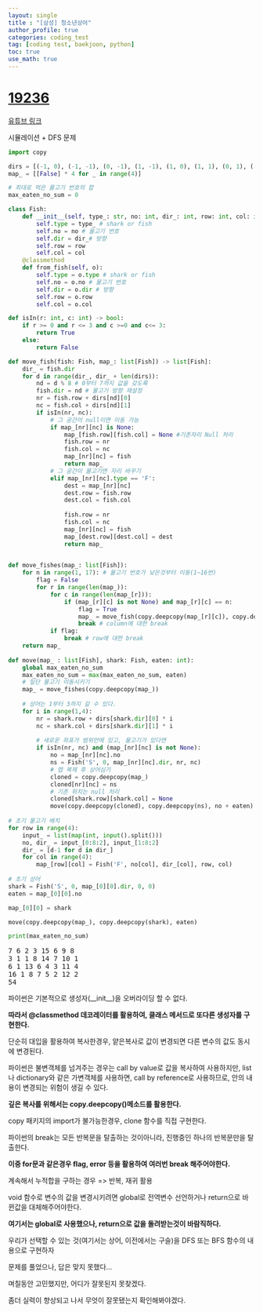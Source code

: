 ```yaml
---
layout: single
title : "[삼성] 청소년상어"
author_profile: true
categories: coding_test
tag: [coding test, baekjoon, python] 
toc: true
use_math: true
---
```


<head>
  <style>
    table.dataframe {
      white-space: normal;
      width: 100%;
      height: 240px;
      display: block;
      overflow: auto;
      font-family: Arial, sans-serif;
      font-size: 0.9rem;
      line-height: 20px;
      text-align: center;
      border: 0px !important;
    }

    table.dataframe th {
      text-align: center;
      font-weight: bold;
      padding: 8px;
    }
    
    table.dataframe td {
      text-align: center;
      padding: 8px;
    }
    
    table.dataframe tr:hover {
      background: #b8d1f3; 
    }
    
    .output_prompt {
      overflow: auto;
      font-size: 0.9rem;
      line-height: 1.45;
      border-radius: 0.3rem;
      -webkit-overflow-scrolling: touch;
      padding: 0.8rem;
      margin-top: 0;
      margin-bottom: 15px;
      font: 1rem Consolas, "Liberation Mono", Menlo, Courier, monospace;
      color: $code-text-color;
      border: solid 1px $border-color;
      border-radius: 0.3rem;
      word-break: normal;
      white-space: pre;
    }

  .dataframe tbody tr th:only-of-type {
      vertical-align: middle;
  }

  .dataframe tbody tr th {
      vertical-align: top;
  }

  .dataframe thead th {
      text-align: center !important;
      padding: 8px;
  }

  .page__content p {
      margin: 0 0 0px !important;
  }

  .page__content p > strong {
    font-size: 0.8rem !important;
  }

  </style>
</head>


# [19236](https://www.acmicpc.net/problem/19236)


[유튜브 링크](https://www.youtube.com/watch?v=p62SAHYMjJA)


시뮬레이션 + DFS 문제


```python
import copy

dirs = [(-1, 0), (-1, -1), (0, -1), (1, -1), (1, 0), (1, 1), (0, 1), (-1, 1)] # 8방 정의
map_ = [[False] * 4 for _ in range(4)]

# 최대로 먹은 물고기 번호의 합
max_eaten_no_sum = 0

class Fish:
    def __init__(self, type_: str, no: int, dir_: int, row: int, col: int):
        self.type = type_ # shark or fish
        self.no = no # 물고기 번호
        self.dir = dir_# 방향
        self.row = row
        self.col = col
    @classmethod
    def from_fish(self, o):
        self.type = o.type # shark or fish
        self.no = o.no # 물고기 번호
        self.dir = o.dir # 방향
        self.row = o.row
        self.col = o.col

def isIn(r: int, c: int) -> bool:
    if r >= 0 and r <= 3 and c >=0 and c<= 3:
        return True
    else:
        return False

def move_fish(fish: Fish, map_: list[Fish]) -> list[Fish]:
    dir_ = fish.dir
    for d in range(dir_, dir_ + len(dirs)):
        nd = d % 8 # 0부터 7까지 값을 갖도록
        fish.dir = nd # 물고기 방향 재설정
        nr = fish.row + dirs[nd][0]
        nc = fish.col + dirs[nd][1]
        if isIn(nr, nc):
            # 그 공간이 null이면 이동 가능
            if map_[nr][nc] is None:
                map_[fish.row][fish.col] = None #기존자리 Null 처리
                fish.row = nr
                fish.col = nc
                map_[nr][nc] = fish
                return map_
            # 그 공간이 물고기면 자리 바꾸기
            elif map_[nr][nc].type == 'F':
                dest = map_[nr][nc]
                dest.row = fish.row
                dest.col = fish.col
                
                fish.row = nr
                fish.col = nc
                map_[nr][nc] = fish
                map_[dest.row][dest.col] = dest
                return map_
    

def move_fishes(map_: list[Fish]):
    for n in range(1, 17): # 물고기 번호가 낮은것부터 이동(1~16번)
        flag = False
        for r in range(len(map_)):
            for c in range(len(map_[r])):
                if (map_[r][c] is not None) and map_[r][c] == n:
                    flag = True
                    map_ = move_fish(copy.deepcopy(map_[r][c]), copy.deepcopy(map_))
                    break # column에 대한 break
            if flag:
                break # row에 대한 break
    return map_
        
def move(map_ : list[Fish], shark: Fish, eaten: int):
    global max_eaten_no_sum
    max_eaten_no_sum = max(max_eaten_no_sum, eaten)
    # 일단 물고기 이동시키기
    map_ = move_fishes(copy.deepcopy(map_))
    
    # 상어는 1부터 3까지 갈 수 있다.
    for i in range(1,4):
        nr = shark.row + dirs[shark.dir][0] * i
        nc = shark.col + dirs[shark.dir][1] * i
        
        # 새로운 좌표가 범위안에 있고, 물고기가 있다면
        if isIn(nr, nc) and (map_[nr][nc] is not None):
            no = map_[nr][nc].no
            ns = Fish('S', 0, map_[nr][nc].dir, nr, nc)
            # 맵 복제 후 상어심기
            cloned = copy.deepcopy(map_)
            cloned[nr][nc] = ns
            # 기존 위치는 null 처리
            cloned[shark.row][shark.col] = None
            move(copy.deepcopy(cloned), copy.deepcopy(ns), no + eaten)          
            
# 초기 물고기 배치
for row in range(4):
    input_ = list(map(int, input().split()))
    no, dir_ = input_[0:8:2], input_[1:8:2]
    dir_ = [d-1 for d in dir_]
    for col in range(4):
        map_[row][col] = Fish('F', no[col], dir_[col], row, col)
        
# 초기 상어        
shark = Fish('S', 0, map_[0][0].dir, 0, 0)
eaten = map_[0][0].no

map_[0][0] = shark

move(copy.deepcopy(map_), copy.deepcopy(shark), eaten)

print(max_eaten_no_sum)
```

<pre>
7 6 2 3 15 6 9 8
3 1 1 8 14 7 10 1
6 1 13 6 4 3 11 4
16 1 8 7 5 2 12 2
54
</pre>
파이썬은 기본적으로 생성자(\_\_init\_\_)을 오버라이딩 할 수 없다.



**따라서 @classmethod 데코레이터를 활용하여, 클래스 메서드로 또다른 생성자를 구현한다.**



단순히 대입을 활용하여 복사한경우, 얕은복사로 값이 변경되면 다른 변수의 값도 동시에 변경된다.



파이썬은 불변객체를 넘겨주는 경우는 call by value로 값을 복사하여 사용하지만, list나 dictionary와 같은 가변객체를 사용하면, call by reference로 사용하므로, 안의 내용이 변경되는 위험이 생길 수 있다.



**깊은 복사를 위해서는 copy.deepcopy()메소드를 활용한다.**



copy 패키지의 import가 불가능한경우, clone 함수를 직접 구현한다.



파이썬의 break는 모든 반복문을 탈출하는 것이아니라, 진행중인 하나의 반복문만을 탈출한다.



**이중 for문과 같은경우 flag, error 등을 활용하여 여러번 break 해주어야한다.**



계속해서 누적합을 구하는 경우 => 반복, 재귀 활용



void 함수로 변수의 값을 변경시키려면 global로 전역변수 선언하거나 return으로 바뀐값을 대체해주어야한다.



**여기서는 global로 사용했으나, return으로 값을 돌려받는것이 바람직하다.**


우리가 선택할 수 있는 것(여기서는 상어, 이전에서는 구슬)을 DFS 또는 BFS 함수의 내용으로 구현하자



문제를 풀었으나, 답은 맞지 못했다... 

며칠동안 고민했지만, 어디가 잘못된지 못찾겠다.

좀더 실력이 향상되고 나서 무엇이 잘못됐는지 확인해봐야겠다.
